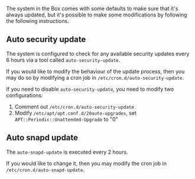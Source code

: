 The system in the Box comes with some defaults to make sure that it's always updated, but it's possible to make some modifications by following the following instructions.

## Auto security update

The system is configured to check for any available security updates every 6 hours via a tool called `auto-security-update`.

If you would like to modify the behaviour of the update process, then you may do so by modifying a cron job in `/etc/cron.d/auto-security-update`.

If you need to disable `auto-security-update`, you need to modify two configurations:

1. Comment out `/etc/cron.d/auto-security-update`
1. Modify `/etc/apt/apt.conf.d/20auto-upgrades`, set `APT::Periodic::Unattended-Upgrade` to "0"

## Auto snapd update

The `auto-snapd-update` is executed every 2 hours. 

If you would like to change it, then you may modify the cron job in `/etc/cron.d/auto-snapd-update`.